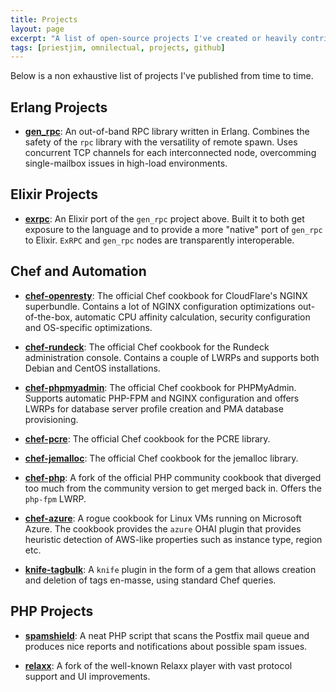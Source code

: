 ```yaml
---
title: Projects
layout: page
excerpt: "A list of open-source projects I've created or heavily contributed to."
tags: [priestjim, omnilectual, projects, github]
---
```


Below is a non exhaustive list of projects I've published from time to time.

## Erlang Projects

* [**gen_rpc**](https://github.com/priestjim/gen_rpc): An out-of-band RPC library written in Erlang. Combines the safety of the `rpc` library with the versatility of remote spawn. Uses concurrent TCP channels for each interconnected node, overcomming single-mailbox issues in high-load environments.

## Elixir Projects

* [**exrpc**](https://github.com/priestjim/exrpc): An Elixir port of the `gen_rpc` project above. Built it to both get exposure to the language and to provide a more "native" port of `gen_rpc` to Elixir. `ExRPC` and `gen_rpc` nodes are transparently interoperable.

## Chef and Automation

* [**chef-openresty**](https://github.com/priestjim/chef-openresty): The official Chef cookbook for CloudFlare's NGINX superbundle. Contains a lot of NGINX configuration optimizations out-of-the-box, automatic CPU affinity calculation, security configuration and OS-specific optimizations.

* [**chef-rundeck**](https://github.com/priestjim/chef-rundeck): The official Chef cookbook for the Rundeck administration console. Contains a couple of LWRPs and supports both Debian and CentOS installations.

* [**chef-phpmyadmin**](https://github.com/priestjim/chef-phpmyadmin): The official Chef cookbook for PHPMyAdmin. Supports automatic PHP-FPM and NGINX configuration and offers LWRPs for database server profile creation and PMA database provisioning.

* [**chef-pcre**](https://github.com/priestjim/chef-pcre): The official Chef cookbook for the PCRE library.

* [**chef-jemalloc**](https://github.com/priestjim/chef-jemalloc): The official Chef cookbook for the jemalloc library.

* [**chef-php**](https://github.com/priestjim/chef-php): A fork of the official PHP community cookbook that diverged too much from the community version to get merged back in. Offers the `php-fpm` LWRP.

* [**chef-azure**](https://github.com/priestjim/chef-azure): A rogue cookbook for Linux VMs running on Microsoft Azure. The cookbook provides the `azure` OHAI plugin that provides heuristic detection of AWS-like properties such as instance type, region etc.

* [**knife-tagbulk**](https://github.com/priestjim/knife-tagbulk): A `knife` plugin in the form of a gem that allows creation and deletion of tags en-masse, using standard Chef queries.

## PHP Projects

* [**spamshield**](https://github.com/priestjim/spamshield): A neat PHP script that scans the Postfix mail queue and produces nice reports and notifications about possible spam issues.

* [**relaxx**](https://github.com/priestjim/relaxx): A fork of the well-known Relaxx player with vast protocol support and UI improvements.
